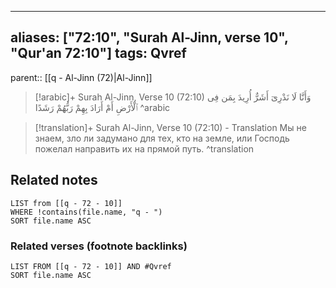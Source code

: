 
---
aliases: ["72:10", "Surah Al-Jinn, verse 10", "Qur'an 72:10"]
tags: Qvref
---

parent:: [[q - Al-Jinn (72)|Al-Jinn]]

> [!arabic]+ Surah Al-Jinn, Verse 10 (72:10)
> <span class="quran-arabic">وَأَنَّا لَا نَدْرِىٓ أَشَرٌّ أُرِيدَ بِمَن فِى ٱلْأَرْضِ أَمْ أَرَادَ بِهِمْ رَبُّهُمْ رَشَدًا</span>
^arabic

> [!translation]+ Surah Al-Jinn, Verse 10 (72:10) - Translation
> Мы не знаем, зло ли задумано для тех, кто на земле, или Господь пожелал направить их на прямой путь.
^translation



## Related notes
```dataview
LIST from [[q - 72 - 10]]
WHERE !contains(file.name, "q - ")
SORT file.name ASC
```

### Related verses (footnote backlinks)
```dataview
LIST FROM [[q - 72 - 10]] AND #Qvref
SORT file.name ASC
```

